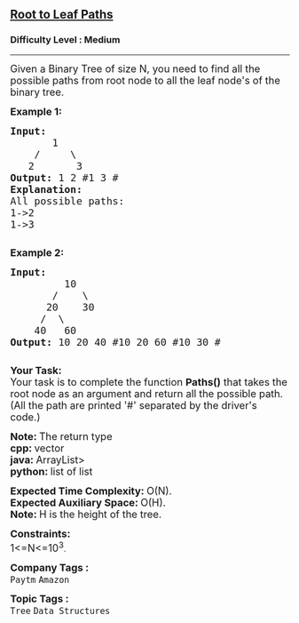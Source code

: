 <h2><a href="https://www.geeksforgeeks.org/problems/root-to-leaf-paths/1?page=1&category=Tree&company=Amazon,Microsoft,Flipkart,Google&difficulty=Easy,Medium,Hard&status=unsolved&sortBy=submissions">Root to Leaf Paths</a></h2><h3>Difficulty Level : Medium</h3><hr><div class="problems_problem_content__Xm_eO"><p><span style="font-size:18px">Given a Binary Tree of size N, you need to find&nbsp;all the possible paths&nbsp;from root node to all the leaf&nbsp;node's of the binary tree.</span></p>

<p><span style="font-size:18px"><strong>Example 1:</strong></span></p>

<pre><span style="font-size:18px"><strong>Input:</strong>
       1
    /     \
   2       3
<strong>Output: </strong>1 2&nbsp;#1 3&nbsp;#
<strong>Explanation: </strong>
All possible paths:
1-&gt;2
1-&gt;3
</span>
</pre>

<p dir="ltr"><strong><span style="font-size:18px">Example 2:</span></strong></p>

<pre><span style="font-size:18px"><strong>Input:
&nbsp;        </strong>10
&nbsp;      /    \
&nbsp;     20    30
&nbsp;    /  \
&nbsp;   40   60<strong>
Output: </strong>10 20 40 #10 20 60 #10 30 #
</span>
</pre>

<p dir="ltr"><span style="font-size:18px"><strong>Your Task:</strong><br>
Your task is to complete the function&nbsp;<strong>Paths()</strong>&nbsp;that takes the root node as an argument and return all the possible path. (All the path are printed '#' separated by the driver's code.)</span></p>

<p dir="ltr"><strong><span style="font-size:18px">Note:&nbsp;</span></strong><span style="font-size:18px">The return type<br>
<strong>cpp:&nbsp;</strong>vector<br>
<strong>java:&nbsp;</strong>ArrayList&gt;<br>
<strong>python:&nbsp;</strong>list of list</span></p>

<p><span style="font-size:18px"><strong>Expected Time Complexity:&nbsp;</strong>O(N).<br>
<strong>Expected Auxiliary Space:&nbsp;</strong>O(H).</span><br>
<span style="font-size:18px"><strong>Note:&nbsp;</strong>H is the height of the tree.</span></p>

<p><span style="font-size:18px"><strong>Constraints:</strong><br>
1&lt;=N&lt;=10<sup>3</sup></span>.</p>
</div><p><span style=font-size:18px><strong>Company Tags : </strong><br><code>Paytm</code>&nbsp;<code>Amazon</code>&nbsp;<br><p><span style=font-size:18px><strong>Topic Tags : </strong><br><code>Tree</code>&nbsp;<code>Data Structures</code>&nbsp;